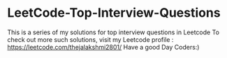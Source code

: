 # LeetCode-Top-Interview-Questions
This is a series of my solutions for top interview questions in Leetcode
To check out more such solutions, visit my Leetcode profile : https://leetcode.com/thejalakshmi2801/
Have a good Day Coders:)
